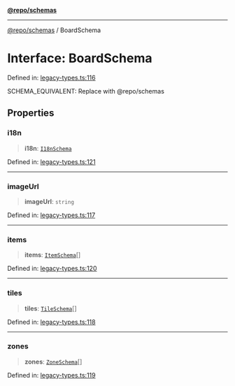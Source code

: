 [**@repo/schemas**](../README.md)

***

[@repo/schemas](../globals.md) / BoardSchema

# Interface: BoardSchema

Defined in: [legacy-types.ts:116](https://github.com/alexqguo/drinking-board-game-v3/blob/e685f3b5240058db25c494e5486105704e4feaf9/packages/schemas/src/legacy-types.ts#L116)

SCHEMA_EQUIVALENT: Replace with @repo/schemas

## Properties

### i18n

> **i18n**: [`I18nSchema`](I18nSchema.md)

Defined in: [legacy-types.ts:121](https://github.com/alexqguo/drinking-board-game-v3/blob/e685f3b5240058db25c494e5486105704e4feaf9/packages/schemas/src/legacy-types.ts#L121)

***

### imageUrl

> **imageUrl**: `string`

Defined in: [legacy-types.ts:117](https://github.com/alexqguo/drinking-board-game-v3/blob/e685f3b5240058db25c494e5486105704e4feaf9/packages/schemas/src/legacy-types.ts#L117)

***

### items

> **items**: [`ItemSchema`](ItemSchema.md)[]

Defined in: [legacy-types.ts:120](https://github.com/alexqguo/drinking-board-game-v3/blob/e685f3b5240058db25c494e5486105704e4feaf9/packages/schemas/src/legacy-types.ts#L120)

***

### tiles

> **tiles**: [`TileSchema`](TileSchema.md)[]

Defined in: [legacy-types.ts:118](https://github.com/alexqguo/drinking-board-game-v3/blob/e685f3b5240058db25c494e5486105704e4feaf9/packages/schemas/src/legacy-types.ts#L118)

***

### zones

> **zones**: [`ZoneSchema`](ZoneSchema.md)[]

Defined in: [legacy-types.ts:119](https://github.com/alexqguo/drinking-board-game-v3/blob/e685f3b5240058db25c494e5486105704e4feaf9/packages/schemas/src/legacy-types.ts#L119)
